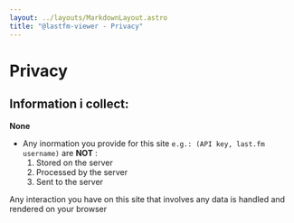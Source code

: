 ```yaml
---
layout: ../layouts/MarkdownLayout.astro
title: "@lastfm-viewer - Privacy"
---
```


# Privacy

## Information i collect:

**None**

-   Any inormation you provide for this site `e.g.: (API key, last.fm username)` are **NOT** :
    1.  Stored on the server
    2.  Processed by the server
    3.  Sent to the server

Any interaction you have on this site that involves any data is handled and rendered on your browser
